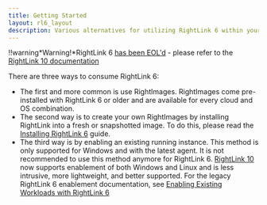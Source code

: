 ```yaml
---
title: Getting Started
layout: rl6_layout
description: Various alternatives for utilizing RightLink 6 within your computing environment.
---
```


!!warning*Warning!*RightLink 6 [has been EOL'd](/faq/end_of_life_end_of_service.html#schedule-images-rightlink) - please refer to the [RightLink 10 documentation](/rl10)

There are three ways to consume RightLink 6:

* The first and more common is use RightImages. RightImages come pre-installed with RightLink 6 or older and are
available for every cloud and OS combination.
* The second way is to create your own RightImages by installing RightLink into a fresh or snapshotted image. To do this, please read the
[Installing RightLink 6](rl6_installing.html) guide.
* The third way is by enabling an existing running instance. This method is only supported for Windows and with the
latest agent. It is not recommended to use this method anymore for RightLink 6. [RightLink 10](/rl10/) now supports
enablement of both Windows and Linux and is less intrusive, more lightweight, and better supported. For the legacy
RightLink 6 enablement documentation, see [Enabling Existing Workloads with RightLink 6](rl6_enabling.html)
